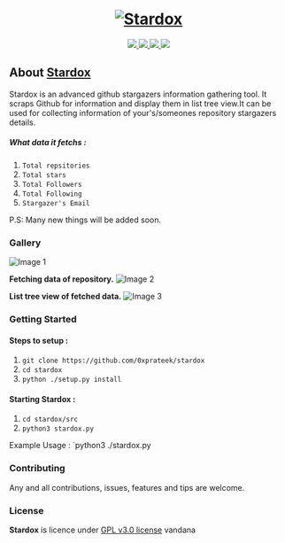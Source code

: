 <h1 align="center">
  <br>
  <a href="https://github.com/0xprateek"><img src="https://i.imgur.com/RxVd4Or.png" alt="Stardox"></a>
</h1>

<p align="center">  
  <a href="https://docs.python.org/3/download.html">
    <img src="https://img.shields.io/badge/Python-3.x-green.svg">
  </a>
  <a href="https://github.com/0xprateek/stardox">
    <img src="https://img.shields.io/badge/Version-v10.0.0%20(stable)-blue.svg">
  </a>
  <a href="https://github.com/0xPrateek/Stardox/blob/master/LICENSE">
    <img src="https://img.shields.io/badge/License-GPLv3-orange.svg">
  </a> 
  <a href="https://github.com/0xprateek/stardox">
    <img src="https://img.shields.io/badge/OS-Linux-orange.svg">
  </a>
</p>

## About [Stardox](https://github.com/0xprateek/stardox)
Stardox is an advanced github stargazers information gathering tool. It scraps Github for information and display them in list tree view.It can be used for collecting information of your's/someones repository stargazers details.

##### What data it fetchs :

1. `Total repsitories`
2. `Total stars`
3. `Total Followers`
4. `Total Following`
5. `Stargazer's Email`


P.S: Many new things will be added soon.

### Gallery

![Image 1](https://i.imgur.com/ebFqa32.png)

 **Fetching data of repository.**
![Image 2](https://i.imgur.com/dGdANO9.png)

 **List tree view of fetched data.**
![Image 3](https://i.imgur.com/MIX1VmA.jpg)

### Getting Started

#### Steps to setup :

1. `git clone https://github.com/0xprateek/stardox`
2. `cd stardox`
3. `python ./setup.py install`

#### Starting Stardox :

1. `cd stardox/src`
2. `python3 stardox.py`

Example Usage : `python3 ./stardox.py


### Contributing
Any and all contributions, issues, features and tips are welcome.

### License
**Stardox** is licence under [GPL v3.0 license](https://www.gnu.org/licenses/gpl-3.0.en.html)
vandana
